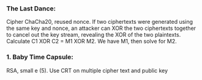 ### The Last Dance: 
Cipher ChaCha20, reused nonce. If two ciphertexts were generated using the same key and nonce, an attacker can XOR the two ciphertexts together to cancel out the key stream, revealing the XOR of the two plaintexts. Calculate C1 XOR C2 = M1 XOR M2. We have M1, then solve for M2.

### 1. Baby Time Capsule: 
RSA, small e (5). Use CRT on multiple cipher text and public key

